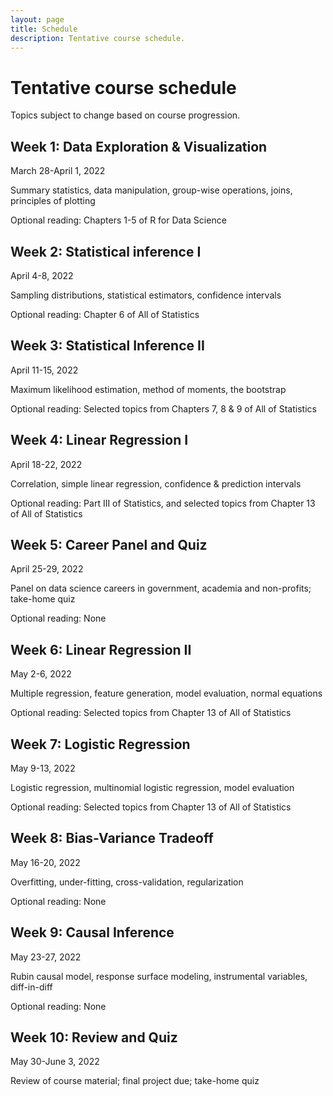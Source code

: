 ```yaml
---
layout: page
title: Schedule
description: Tentative course schedule.
---
```


# Tentative course schedule

Topics subject to change based on course progression.

## Week 1: Data Exploration & Visualization

March 28-April 1, 2022

Summary statistics, data manipulation, group-wise operations, joins, principles of plotting

Optional reading: Chapters 1-5 of R for Data Science 

## Week 2: Statistical inference I

April 4-8, 2022

Sampling distributions, statistical estimators, confidence intervals

Optional reading: Chapter 6 of All of Statistics

## Week 3: Statistical Inference II

April 11-15, 2022

Maximum likelihood estimation, method of moments, the bootstrap

Optional reading: Selected topics from Chapters 7, 8 & 9 of All of Statistics

## Week 4: Linear Regression I

April 18-22, 2022

Correlation, simple linear regression, confidence & prediction intervals

Optional reading: Part III of Statistics, and selected topics from Chapter 13 of All of Statistics

## Week 5: Career Panel and Quiz

April 25-29, 2022

Panel on data science careers in government, academia and non-profits; take-home quiz

Optional reading: None

## Week 6: Linear Regression II

May 2-6, 2022

Multiple regression, feature generation, model evaluation, normal equations

Optional reading: Selected topics from Chapter 13 of All of Statistics

## Week 7: Logistic Regression

May 9-13, 2022

Logistic regression, multinomial logistic regression, model evaluation

Optional reading: Selected topics from Chapter 13 of All of Statistics

## Week 8: Bias-Variance Tradeoff

May 16-20, 2022

Overfitting, under-fitting, cross-validation, regularization

Optional reading: None

## Week 9: Causal Inference

May 23-27, 2022

Rubin causal model, response surface modeling, instrumental variables, diff-in-diff

Optional reading: None

## Week 10: Review and Quiz

May 30-June 3, 2022

Review of course material; final project due; take-home quiz

